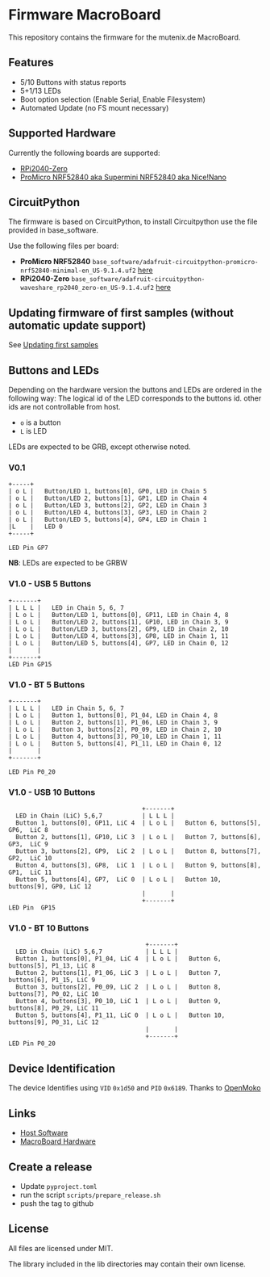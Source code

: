 # Firmware MacroBoard

This repository contains the firmware for the mutenix.de MacroBoard.

## Features

- 5/10 Buttons with status reports
- 5+1/13 LEDs
- Boot option selection (Enable Serial, Enable Filesystem)
- Automated Update (no FS mount necessary)

## Supported Hardware

Currently the following boards are supported:

- [RPi2040-Zero](https://www.waveshare.com/wiki/RP2040-Zero)
- [ProMicro NRF52840 aka Supermini NRF52840 aka Nice!Nano](https://nicekeyboards.com/docs/nice-nano/)

## CircuitPython

The firmware is based on CircuitPython, to install Circuitpython use the file provided in base_software.

Use the following files per board:

- **ProMicro NRF52840** `base_software/adafruit-circuitpython-promicro-nrf52840-minimal-en_US-9.1.4.uf2` [here](base_software/adafruit-circuitpython-promicro-nrf52840-minimal-en_US-9.1.4.uf2)
- **RPi2040-Zero** `base_software/adafruit-circuitpython-waveshare_rp2040_zero-en_US-9.1.4.uf2` [here](base_software/adafruit-circuitpython-waveshare_rp2040_zero-en_US-9.1.4.uf2)

## Updating firmware of first samples (without automatic update support)

See [Updating first samples](docs/updating-old.md)

## Buttons and LEDs

Depending on the hardware version the buttons and LEDs are ordered in the following way:
The logical id of the LED corresponds to the buttons id. other ids are not controllable from host.

- `o` is a button
- `L` is LED

LEDs are expected to be GRB, except otherwise noted.

### V0.1

```
+-----+
| o L |   Button/LED 1, buttons[0], GP0, LED in Chain 5
| o L |   Button/LED 2, buttons[1], GP1, LED in Chain 4
| o L |   Button/LED 3, buttons[2], GP2, LED in Chain 3
| o L |   Button/LED 4, buttons[3], GP3, LED in Chain 2
| o L |   Button/LED 5, buttons[4], GP4, LED in Chain 1
|L    |   LED 0
+-----+

LED Pin GP7

```

**NB**: LEDs are expected to be GRBW

### V1.0 - USB 5 Buttons

```
+-------+
| L L L |   LED in Chain 5, 6, 7
| L o L |   Button/LED 1, buttons[0], GP11, LED in Chain 4, 8
| L o L |   Button/LED 2, buttons[1], GP10, LED in Chain 3, 9
| L o L |   Button/LED 3, buttons[2], GP9, LED in Chain 2, 10
| L o L |   Button/LED 4, buttons[3], GP8, LED in Chain 1, 11
| L o L |   Button/LED 5, buttons[4], GP7, LED in Chain 0, 12
|       |
+-------+
LED Pin GP15
```

### V1.0 - BT 5 Buttons

```
+-------+
| L L L |   LED in Chain 5, 6, 7
| L o L |   Button 1, buttons[0], P1_04, LED in Chain 4, 8
| L o L |   Button 2, buttons[1], P1_06, LED in Chain 3, 9
| L o L |   Button 3, buttons[2], P0_09, LED in Chain 2, 10
| L o L |   Button 4, buttons[3], P0_10, LED in Chain 1, 11
| L o L |   Button 5, buttons[4], P1_11, LED in Chain 0, 12
|       |
+-------+

LED Pin P0_20
```


### V1.0 - USB 10 Buttons

```
                                     +-------+
  LED in Chain (LiC) 5,6,7           | L L L |
  Button 1, buttons[0], GP11, LiC 4  | L o L |   Button 6, buttons[5], GP6,  LiC 8
  Button 2, buttons[1], GP10, LiC 3  | L o L |   Button 7, buttons[6], GP3,  LiC 9
  Button 3, buttons[2], GP9,  LiC 2  | L o L |   Button 8, buttons[7], GP2,  LiC 10
  Button 4, buttons[3], GP8,  LiC 1  | L o L |   Button 9, buttons[8], GP1,  LiC 11
  Button 5, buttons[4], GP7,  LiC 0  | L o L |   Button 10, buttons[9], GP0, LiC 12
                                     |       |
                                     +-------+
LED Pin  GP15
```

### V1.0 - BT 10 Buttons

```
                                      +-------+
  LED in Chain (LiC) 5,6,7            | L L L |
  Button 1, buttons[0], P1_04, LiC 4  | L o L |   Button 6, buttons[5], P1_13, LiC 8
  Button 2, buttons[1], P1_06, LiC 3  | L o L |   Button 7, buttons[6], P1_15, LiC 9
  Button 3, buttons[2], P0_09, LiC 2  | L o L |   Button 8, buttons[7], P0_02, LiC 10
  Button 4, buttons[3], P0_10, LiC 1  | L o L |   Button 9, buttons[8], P0_29, LiC 11
  Button 5, buttons[4], P1_11, LiC 0  | L o L |   Button 10, buttons[9], P0_31, LiC 12
                                      |       |
                                      +-------+
LED Pin P0_20
```


## Device Identification

The device Identifies using `VID` `0x1d50` and `PID` `0x6189`. Thanks to [OpenMoko](https://github.com/openmoko/openmoko-usb-oui)

## Links

- [Host Software](https://github.com/mutenix-org/software-host)
- [MacroBoard Hardware](https://github.com/mutenix-org/hardware-macroboard)


## Create a release

- Update `pyproject.toml`
- run the script `scripts/prepare_release.sh`
- push the tag to github

## License

All files are licensed under MIT.

The library included in the lib directories may contain their own license.
